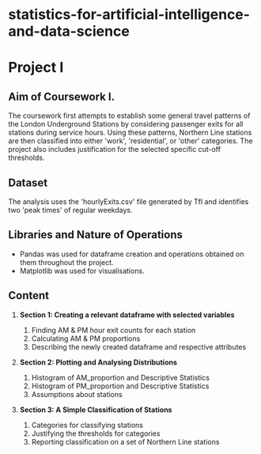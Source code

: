 # statistics-for-artificial-intelligence-and-data-science


# **Project I**

## **Aim of Coursework I.**
The coursework first attempts to establish some general travel patterns of the London Underground Stations by considering passenger exits for all stations during service hours. Using these patterns, Northern Line stations are then classified into either 'work', 'residential', or 'other' categories. The project also includes justification for the selected specific cut-off thresholds.

## **Dataset**
The analysis uses the 'hourlyExits.csv' file generated by Tfl and identifies two 'peak times' of regular weekdays.

## **Libraries and Nature of Operations**
* Pandas was used for dataframe creation and operations obtained on them throughout the project. 
* Matplotlib was used for visualisations. 


## **Content**

 1. **Section 1: Creating a relevant dataframe with selected variables**
      1. Finding AM & PM hour exit counts for each station
      1. Calculating AM & PM proportions
      1. Describing the newly created dataframe and respective attributes
      
 2. **Section 2: Plotting and Analysing Distributions**
      1. Histogram of AM_proportion and Descriptive Statistics
      1. Histogram of PM_proportion and Descriptive Statistics
      1. Assumptions about stations
      
 3. **Section 3: A Simple Classification of Stations**
      1. Categories for classifying stations 
      1. Justifying the thresholds for categories
      1. Reporting classification on a set of Northern Line stations   

      
      
      
      
 
